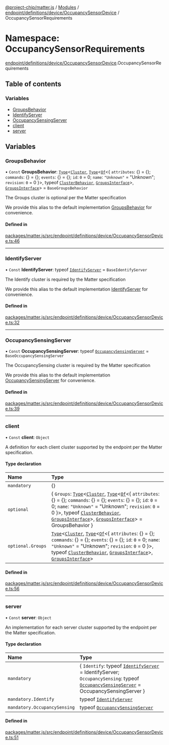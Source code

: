 [@project-chip/matter.js](../README.md) / [Modules](../modules.md) / [endpoint/definitions/device/OccupancySensorDevice](endpoint_definitions_device_OccupancySensorDevice.md) / OccupancySensorRequirements

# Namespace: OccupancySensorRequirements

[endpoint/definitions/device/OccupancySensorDevice](endpoint_definitions_device_OccupancySensorDevice.md).OccupancySensorRequirements

## Table of contents

### Variables

- [GroupsBehavior](endpoint_definitions_device_OccupancySensorDevice.OccupancySensorRequirements.md#groupsbehavior)
- [IdentifyServer](endpoint_definitions_device_OccupancySensorDevice.OccupancySensorRequirements.md#identifyserver)
- [OccupancySensingServer](endpoint_definitions_device_OccupancySensorDevice.OccupancySensorRequirements.md#occupancysensingserver)
- [client](endpoint_definitions_device_OccupancySensorDevice.OccupancySensorRequirements.md#client)
- [server](endpoint_definitions_device_OccupancySensorDevice.OccupancySensorRequirements.md#server)

## Variables

### GroupsBehavior

• `Const` **GroupsBehavior**: [`Type`](../interfaces/behavior_cluster_export.ClusterBehavior.Type.md)\<[`Cluster`](../interfaces/cluster_export.Groups.Cluster.md), [`Type`](../interfaces/behavior_cluster_export.ClusterBehavior.Type.md)\<[`Of`](../interfaces/cluster_export.ClusterType.Of.md)\<\{ `attributes`: {} = \{}; `commands`: {} = \{}; `events`: {} = \{}; `id`: ``0`` = 0; `name`: ``"Unknown"`` = "Unknown"; `revision`: ``0`` = 0 }\>, typeof [`ClusterBehavior`](behavior_cluster_export.ClusterBehavior.md), [`GroupsInterface`](behavior_definitions_groups_export.md#groupsinterface)\>, [`GroupsInterface`](behavior_definitions_groups_export.md#groupsinterface)\> = `BaseGroupsBehavior`

The Groups cluster is optional per the Matter specification

We provide this alias to the default implementation [GroupsBehavior](endpoint_definitions_device_OccupancySensorDevice.OccupancySensorRequirements.md#groupsbehavior) for convenience.

#### Defined in

[packages/matter.js/src/endpoint/definitions/device/OccupancySensorDevice.ts:46](https://github.com/project-chip/matter.js/blob/6d3b6a5d957d88a9231d6ecab4bb41f8133112be/packages/matter.js/src/endpoint/definitions/device/OccupancySensorDevice.ts#L46)

___

### IdentifyServer

• `Const` **IdentifyServer**: typeof [`IdentifyServer`](behavior_definitions_identify_export.IdentifyServer.md) = `BaseIdentifyServer`

The Identify cluster is required by the Matter specification

We provide this alias to the default implementation [IdentifyServer](endpoint_definitions_device_OccupancySensorDevice.OccupancySensorRequirements.md#identifyserver) for convenience.

#### Defined in

[packages/matter.js/src/endpoint/definitions/device/OccupancySensorDevice.ts:32](https://github.com/project-chip/matter.js/blob/6d3b6a5d957d88a9231d6ecab4bb41f8133112be/packages/matter.js/src/endpoint/definitions/device/OccupancySensorDevice.ts#L32)

___

### OccupancySensingServer

• `Const` **OccupancySensingServer**: typeof [`OccupancySensingServer`](../classes/behavior_definitions_occupancy_sensing_export.OccupancySensingServer.md) = `BaseOccupancySensingServer`

The OccupancySensing cluster is required by the Matter specification

We provide this alias to the default implementation [OccupancySensingServer](endpoint_definitions_device_OccupancySensorDevice.OccupancySensorRequirements.md#occupancysensingserver) for convenience.

#### Defined in

[packages/matter.js/src/endpoint/definitions/device/OccupancySensorDevice.ts:39](https://github.com/project-chip/matter.js/blob/6d3b6a5d957d88a9231d6ecab4bb41f8133112be/packages/matter.js/src/endpoint/definitions/device/OccupancySensorDevice.ts#L39)

___

### client

• `Const` **client**: `Object`

A definition for each client cluster supported by the endpoint per the Matter specification.

#### Type declaration

| Name | Type |
| :------ | :------ |
| `mandatory` | {} |
| `optional` | \{ `Groups`: [`Type`](../interfaces/behavior_cluster_export.ClusterBehavior.Type.md)\<[`Cluster`](../interfaces/cluster_export.Groups.Cluster.md), [`Type`](../interfaces/behavior_cluster_export.ClusterBehavior.Type.md)\<[`Of`](../interfaces/cluster_export.ClusterType.Of.md)\<\{ `attributes`: {} = \{}; `commands`: {} = \{}; `events`: {} = \{}; `id`: ``0`` = 0; `name`: ``"Unknown"`` = "Unknown"; `revision`: ``0`` = 0 }\>, typeof [`ClusterBehavior`](behavior_cluster_export.ClusterBehavior.md), [`GroupsInterface`](behavior_definitions_groups_export.md#groupsinterface)\>, [`GroupsInterface`](behavior_definitions_groups_export.md#groupsinterface)\> = GroupsBehavior } |
| `optional.Groups` | [`Type`](../interfaces/behavior_cluster_export.ClusterBehavior.Type.md)\<[`Cluster`](../interfaces/cluster_export.Groups.Cluster.md), [`Type`](../interfaces/behavior_cluster_export.ClusterBehavior.Type.md)\<[`Of`](../interfaces/cluster_export.ClusterType.Of.md)\<\{ `attributes`: {} = \{}; `commands`: {} = \{}; `events`: {} = \{}; `id`: ``0`` = 0; `name`: ``"Unknown"`` = "Unknown"; `revision`: ``0`` = 0 }\>, typeof [`ClusterBehavior`](behavior_cluster_export.ClusterBehavior.md), [`GroupsInterface`](behavior_definitions_groups_export.md#groupsinterface)\>, [`GroupsInterface`](behavior_definitions_groups_export.md#groupsinterface)\> |

#### Defined in

[packages/matter.js/src/endpoint/definitions/device/OccupancySensorDevice.ts:56](https://github.com/project-chip/matter.js/blob/6d3b6a5d957d88a9231d6ecab4bb41f8133112be/packages/matter.js/src/endpoint/definitions/device/OccupancySensorDevice.ts#L56)

___

### server

• `Const` **server**: `Object`

An implementation for each server cluster supported by the endpoint per the Matter specification.

#### Type declaration

| Name | Type |
| :------ | :------ |
| `mandatory` | \{ `Identify`: typeof [`IdentifyServer`](behavior_definitions_identify_export.IdentifyServer.md) = IdentifyServer; `OccupancySensing`: typeof [`OccupancySensingServer`](../classes/behavior_definitions_occupancy_sensing_export.OccupancySensingServer.md) = OccupancySensingServer } |
| `mandatory.Identify` | typeof [`IdentifyServer`](behavior_definitions_identify_export.IdentifyServer.md) |
| `mandatory.OccupancySensing` | typeof [`OccupancySensingServer`](../classes/behavior_definitions_occupancy_sensing_export.OccupancySensingServer.md) |

#### Defined in

[packages/matter.js/src/endpoint/definitions/device/OccupancySensorDevice.ts:51](https://github.com/project-chip/matter.js/blob/6d3b6a5d957d88a9231d6ecab4bb41f8133112be/packages/matter.js/src/endpoint/definitions/device/OccupancySensorDevice.ts#L51)
